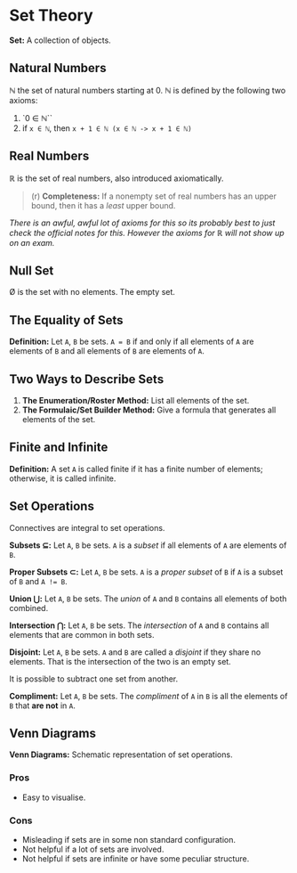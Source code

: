 # Set Theory

**Set:** A collection of objects.

## Natural Numbers
ℕ the set of natural numbers starting at 0.
ℕ is defined by the following two axioms:
1. `0 ∈ ℕ``
2. if `x ∈ ℕ`, then `x + 1 ∈ ℕ (x ∈ ℕ -> x + 1 ∈ ℕ)`

## Real Numbers
ℝ is the set of real numbers, also introduced axiomatically.

> (r) **Completeness:** If a nonempty set of real numbers has an upper bound, then it has a *least* upper bound.

*There is an awful, awful lot of axioms for this so its probably best to just check the official notes for this. However the axioms for ℝ will not show up on an exam.*

## Null Set
Ø is the set with no elements. The empty set.

## The Equality of Sets
**Definition:** Let `A`, `B` be sets. `A = B` if and only if all elements of `A` are elements of `B` and all elements of `B` are elements of `A`.

## Two Ways to Describe Sets
1. **The Enumeration/Roster Method:** List all elements of the set.
2. **The Formulaic/Set Builder Method:** Give a formula that generates all elements of the set.

## Finite and Infinite
**Definition:** A set `A` is called finite if it has a finite number of elements; otherwise, it is called infinite.

## Set Operations
Connectives are integral to set operations.

**Subsets ⊆:** Let `A`, `B` be sets. `A` is a *subset* if all elements of `A` are elements of `B`.

**Proper Subsets ⊂:** Let `A`, `B` be sets. `A` is a *proper subset* of `B` if `A` is a subset of `B` and `A != B`.

**Union ⋃:** Let `A`, `B` be sets. The *union* of `A` and `B` contains all elements of both combined.

**Intersection ⋂:** Let `A`, `B` be sets. The *intersection* of `A` and `B` contains all elements that are common in both sets.

**Disjoint:** Let `A`, `B` be sets. `A` and `B` are called a *disjoint* if they share no elements. That is the intersection of the two is an empty set.

It is possible to subtract one set from another.

**Compliment:** Let `A`, `B` be sets. The *compliment* of `A` in `B` is all the elements of `B` that **are not** in `A`.

## Venn Diagrams
**Venn Diagrams:** Schematic representation of set operations.

### Pros
- Easy to visualise.

### Cons
- Misleading if sets are in some non standard configuration.
- Not helpful if a lot of sets are involved.
- Not helpful if sets are infinite or have some peculiar structure.
